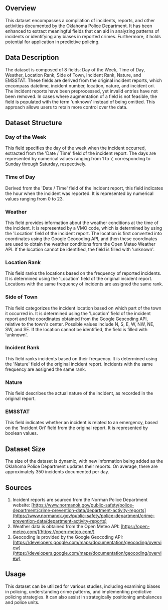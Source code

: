 ## Overview

This dataset encompasses a compilation of incidents, reports, and other activities documented by the Oklahoma Police Department. It has been enhanced to extract meaningful fields that can aid in analyzing patterns of incidents or identifying any biases in reported crimes. Furthermore, it holds potential for application in predictive policing.

## Data Description

The dataset is composed of 8 fields: Day of the Week, Time of Day, Weather, Location Rank, Side of Town, Incident Rank, Nature, and EMSSTAT. These fields are derived from the original incident reports, which encompass datetime, incident number, location, nature, and incident ori. The incident reports have been preprocessed, yet invalid entries have not been removed. In cases where augmentation of a field is not feasible, the field is populated with the term 'unknown' instead of being omitted. This approach allows users to retain more control over the data.

## Dataset Structure

### Day of the Week
This field specifies the day of the week when the incident occurred, extracted from the 'Date / Time' field of the incident report. The days are represented by numerical values ranging from 1 to 7, corresponding to Sunday through Saturday, respectively.

### Time of Day
Derived from the 'Date / Time' field of the incident report, this field indicates the hour when the incident was reported. It is represented by numerical values ranging from 0 to 23.

### Weather
This field provides information about the weather conditions at the time of the incident. It is represented by a VMO code, which is determined by using the 'Location' field of the incident report. The location is first converted into coordinates using the Google Geocoding API, and then these coordinates are used to obtain the weather conditions from the Open Meteo Weather API. If the location cannot be identified, the field is filled with 'unknown'.

### Location Rank
This field ranks the locations based on the frequency of reported incidents. It is determined using the 'Location' field of the original incident report. Locations with the same frequency of incidents are assigned the same rank.

### Side of Town
This field categorizes the incident location based on which part of the town it occurred in. It is determined using the 'Location' field of the incident report and the coordinates obtained from the Google Geocoding API, relative to the town's center. Possible values include N, S, E, W, NW, NE, SW, and SE. If the location cannot be identified, the field is filled with 'unknown'.

### Incident Rank
This field ranks incidents based on their frequency. It is determined using the 'Nature' field of the original incident report. Incidents with the same frequency are assigned the same rank.

### Nature
This field describes the actual nature of the incident, as recorded in the original report.

### EMSSTAT
This field indicates whether an incident is related to an emergency, based on the 'Incident Ori' field from the original report. It is represented by boolean values.

## Dataset Size

The size of the dataset is dynamic, with new information being added as the Oklahoma Police Department updates their reports. On average, there are approximately 350 incidents documented per day.

## Sources

1. Incident reports are sourced from the Norman Police Department website: [https://www.normanok.gov/public-safety/police-department/crime-prevention-data/department-activity-reports](https://www.normanok.gov/public-safety/police-department/crime-prevention-data/department-activity-reports)
2. Weather data is obtained from the Open Meteo API: [https://open-meteo.com/](https://open-meteo.com/)
3. Geocoding is provided by the Google Geocoding API: [https://developers.google.com/maps/documentation/geocoding/overview](https://developers.google.com/maps/documentation/geocoding/overview)

## Usage

This dataset can be utilized for various studies, including examining biases in policing, understanding crime patterns, and implementing predictive policing strategies. It can also assist in strategically positioning ambulances and police units.